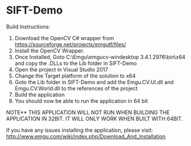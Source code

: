 # SIFT-Demo

Build Instructions:
1. Download the OpenCV C# wrapper from https://sourceforge.net/projects/emgutf/files/
2. Install the OpenCV Wrapper.
3. Once Installed, Goto C:\Emgu\emgucv-windesktop 3.4.1.2976\bin\x64 and copy the .DLLs to the Lib folder in SIFT-Demo
4. Open the project in Visual Studio 2017
5. Change the Target platform of the solution to x64
6. Goto the Lib folder in SIFT-Demo and add the Emgu.CV.UI.dll and Emgu.CV.World.dll to the references of the project
7. Build the application
8. You should now be able to run the application in 64 bit

NOTE** THIS APPLICATION WILL NOT RUN WHEN BUILDING THE APPLICATION IN 32BIT. 
IT WILL ONLY WORK WHEN BUILT WITH 64BIT.

If you have any issues installing the application, please visit: http://www.emgu.com/wiki/index.php/Download_And_Installation
